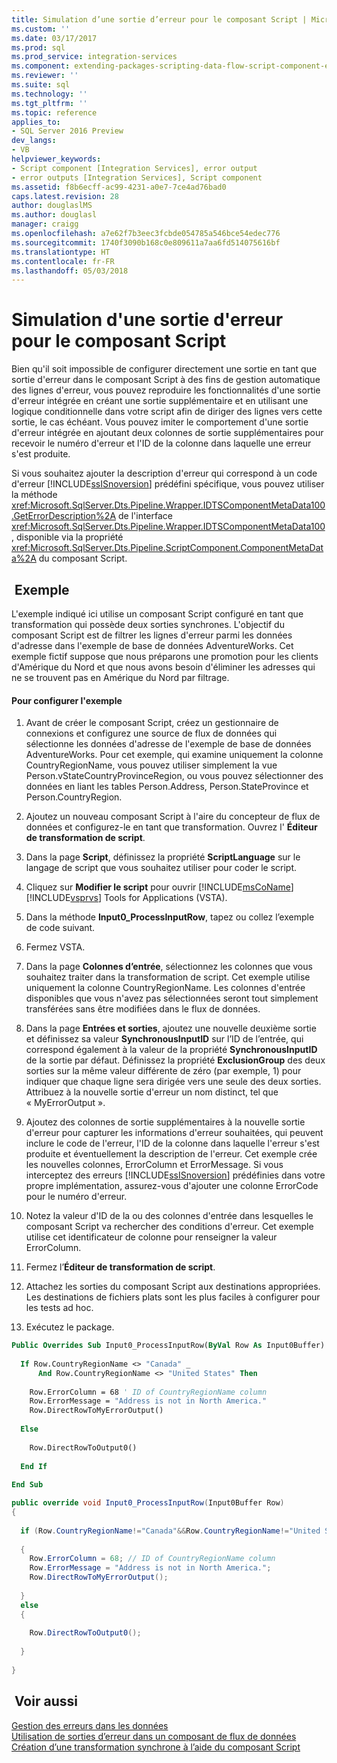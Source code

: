 ```yaml
---
title: Simulation d’une sortie d’erreur pour le composant Script | Microsoft Docs
ms.custom: ''
ms.date: 03/17/2017
ms.prod: sql
ms.prod_service: integration-services
ms.component: extending-packages-scripting-data-flow-script-component-examples
ms.reviewer: ''
ms.suite: sql
ms.technology: ''
ms.tgt_pltfrm: ''
ms.topic: reference
applies_to:
- SQL Server 2016 Preview
dev_langs:
- VB
helpviewer_keywords:
- Script component [Integration Services], error output
- error outputs [Integration Services], Script component
ms.assetid: f8b6ecff-ac99-4231-a0e7-7ce4ad76bad0
caps.latest.revision: 28
author: douglaslMS
ms.author: douglasl
manager: craigg
ms.openlocfilehash: a7e62f7b3eec3fcbde054785a546bce54edec776
ms.sourcegitcommit: 1740f3090b168c0e809611a7aa6fd514075616bf
ms.translationtype: HT
ms.contentlocale: fr-FR
ms.lasthandoff: 05/03/2018
---
```

# <a name="simulating-an-error-output-for-the-script-component"></a>Simulation d'une sortie d'erreur pour le composant Script
  Bien qu'il soit impossible de configurer directement une sortie en tant que sortie d'erreur dans le composant Script à des fins de gestion automatique des lignes d'erreur, vous pouvez reproduire les fonctionnalités d'une sortie d'erreur intégrée en créant une sortie supplémentaire et en utilisant une logique conditionnelle dans votre script afin de diriger des lignes vers cette sortie, le cas échéant. Vous pouvez imiter le comportement d'une sortie d'erreur intégrée en ajoutant deux colonnes de sortie supplémentaires pour recevoir le numéro d'erreur et l'ID de la colonne dans laquelle une erreur s'est produite.  
  
 Si vous souhaitez ajouter la description d'erreur qui correspond à un code d'erreur [!INCLUDE[ssISnoversion](../../includes/ssisnoversion-md.md)] prédéfini spécifique, vous pouvez utiliser la méthode <xref:Microsoft.SqlServer.Dts.Pipeline.Wrapper.IDTSComponentMetaData100.GetErrorDescription%2A> de l'interface <xref:Microsoft.SqlServer.Dts.Pipeline.Wrapper.IDTSComponentMetaData100>, disponible via la propriété <xref:Microsoft.SqlServer.Dts.Pipeline.ScriptComponent.ComponentMetaData%2A> du composant Script.  
  
## <a name="example"></a> Exemple  
 L'exemple indiqué ici utilise un composant Script configuré en tant que transformation qui possède deux sorties synchrones. L'objectif du composant Script est de filtrer les lignes d'erreur parmi les données d'adresse dans l'exemple de base de données AdventureWorks. Cet exemple fictif suppose que nous préparons une promotion pour les clients d'Amérique du Nord et que nous avons besoin d'éliminer les adresses qui ne se trouvent pas en Amérique du Nord par filtrage.  
  
#### <a name="to-configure-the-example"></a>Pour configurer l'exemple  
  
1.  Avant de créer le composant Script, créez un gestionnaire de connexions et configurez une source de flux de données qui sélectionne les données d'adresse de l'exemple de base de données AdventureWorks. Pour cet exemple, qui examine uniquement la colonne CountryRegionName, vous pouvez utiliser simplement la vue Person.vStateCountryProvinceRegion, ou vous pouvez sélectionner des données en liant les tables Person.Address, Person.StateProvince et Person.CountryRegion.  
  
2.  Ajoutez un nouveau composant Script à l'aire du concepteur de flux de données et configurez-le en tant que transformation. Ouvrez l' **Éditeur de transformation de script**.  
  
3.  Dans la page **Script**, définissez la propriété **ScriptLanguage** sur le langage de script que vous souhaitez utiliser pour coder le script.  
  
4.  Cliquez sur **Modifier le script** pour ouvrir [!INCLUDE[msCoName](../../includes/msconame-md.md)] [!INCLUDE[vsprvs](../../includes/vsprvs-md.md)] Tools for Applications (VSTA).  
  
5.  Dans la méthode **Input0_ProcessInputRow**, tapez ou collez l’exemple de code suivant.  
  
6.  Fermez VSTA.  
  
7.  Dans la page **Colonnes d’entrée**, sélectionnez les colonnes que vous souhaitez traiter dans la transformation de script. Cet exemple utilise uniquement la colonne CountryRegionName. Les colonnes d'entrée disponibles que vous n'avez pas sélectionnées seront tout simplement transférées sans être modifiées dans le flux de données.  
  
8.  Dans la page **Entrées et sorties**, ajoutez une nouvelle deuxième sortie et définissez sa valeur **SynchronousInputID** sur l’ID de l’entrée, qui correspond également à la valeur de la propriété **SynchronousInputID** de la sortie par défaut. Définissez la propriété **ExclusionGroup** des deux sorties sur la même valeur différente de zéro (par exemple, 1) pour indiquer que chaque ligne sera dirigée vers une seule des deux sorties. Attribuez à la nouvelle sortie d'erreur un nom distinct, tel que « MyErrorOutput ».  
  
9. Ajoutez des colonnes de sortie supplémentaires à la nouvelle sortie d'erreur pour capturer les informations d'erreur souhaitées, qui peuvent inclure le code de l'erreur, l'ID de la colonne dans laquelle l'erreur s'est produite et éventuellement la description de l'erreur. Cet exemple crée les nouvelles colonnes, ErrorColumn et ErrorMessage. Si vous interceptez des erreurs [!INCLUDE[ssISnoversion](../../includes/ssisnoversion-md.md)] prédéfinies dans votre propre implémentation, assurez-vous d'ajouter une colonne ErrorCode pour le numéro d'erreur.  
  
10. Notez la valeur d'ID de la ou des colonnes d'entrée dans lesquelles le composant Script va rechercher des conditions d'erreur. Cet exemple utilise cet identificateur de colonne pour renseigner la valeur ErrorColumn.  
  
11. Fermez l’**Éditeur de transformation de script**.  
  
12. Attachez les sorties du composant Script aux destinations appropriées. Les destinations de fichiers plats sont les plus faciles à configurer pour les tests ad hoc.  
  
13. Exécutez le package.  
  
```vb  
Public Overrides Sub Input0_ProcessInputRow(ByVal Row As Input0Buffer)  
  
  If Row.CountryRegionName <> "Canada" _  
      And Row.CountryRegionName <> "United States" Then  
  
    Row.ErrorColumn = 68 ' ID of CountryRegionName column  
    Row.ErrorMessage = "Address is not in North America."  
    Row.DirectRowToMyErrorOutput()  
  
  Else  
  
    Row.DirectRowToOutput0()  
  
  End If  
  
End Sub  
```  
  
```csharp  
public override void Input0_ProcessInputRow(Input0Buffer Row)  
{  
  
  if (Row.CountryRegionName!="Canada"&&Row.CountryRegionName!="United States")  
  
  {  
    Row.ErrorColumn = 68; // ID of CountryRegionName column  
    Row.ErrorMessage = "Address is not in North America.";  
    Row.DirectRowToMyErrorOutput();  
  
  }  
  else  
  {  
  
    Row.DirectRowToOutput0();  
  
  }  
  
}  
```  
  
## <a name="see-also"></a> Voir aussi  
 [Gestion des erreurs dans les données](../../integration-services/data-flow/error-handling-in-data.md)   
 [Utilisation de sorties d’erreur dans un composant de flux de données](../../integration-services/extending-packages-custom-objects/data-flow/using-error-outputs-in-a-data-flow-component.md)   
 [Création d’une transformation synchrone à l’aide du composant Script](../../integration-services/extending-packages-scripting-data-flow-script-component-types/creating-a-synchronous-transformation-with-the-script-component.md)  
  
  
